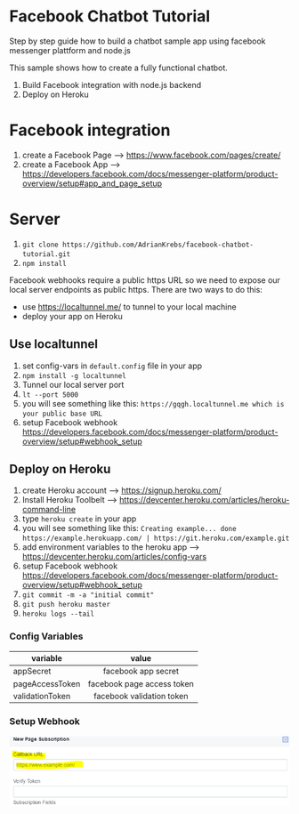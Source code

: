 # Facebook Chatbot Tutorial
Step by step guide how to build a chatbot sample app using facebook messenger plattform and node.js

This sample shows how to create a fully functional chatbot.

1. Build Facebook integration with node.js backend
2. Deploy on Heroku

# Facebook integration

1. create a Facebook Page --> https://www.facebook.com/pages/create/
2. create a Facebook App  --> https://developers.facebook.com/docs/messenger-platform/product-overview/setup#app_and_page_setup

# Server
1. `git clone https://github.com/AdrianKrebs/facebook-chatbot-tutorial.git`
2. `npm install`

Facebook webhooks require a public https URL so we need to expose our local server endpoints as public https.
There are two ways to do this:
- use https://localtunnel.me/ to tunnel to your local machine
- deploy your app on Heroku

## Use localtunnel
1. set config-vars in `default.config` file in your app
1. `npm install -g localtunnel`
2. Tunnel our local server port
3. `lt --port 5000`
4. you will see something like this: `https://gqgh.localtunnel.me which is your public base URL`
6. setup Facebook webhook https://developers.facebook.com/docs/messenger-platform/product-overview/setup#webhook_setup 

## Deploy on Heroku
1. create Heroku account --> https://signup.heroku.com/
2. Install Heroku Toolbelt --> https://devcenter.heroku.com/articles/heroku-command-line
3. type `heroku create` in your app
4. you will see something like this: `Creating example... done
https://example.herokuapp.com/ | https://git.heroku.com/example.git`
5. add environment variables to the heroku app --> https://devcenter.heroku.com/articles/config-vars
6. setup Facebook webhook https://developers.facebook.com/docs/messenger-platform/product-overview/setup#webhook_setup 
6. `git commit -m -a "initial commit" `
7. `git push heroku master`
8. `heroku logs --tail`

### Config Variables

| variable        |value                        |
| -------------   |:-------------:              |
| appSecret       | facebook app secret         |
| pageAccessToken | facebook page access token  |
| validationToken | facebook validation token   |


### Setup Webhook
![FB Webhook](/assets/callback_url.PNG)
